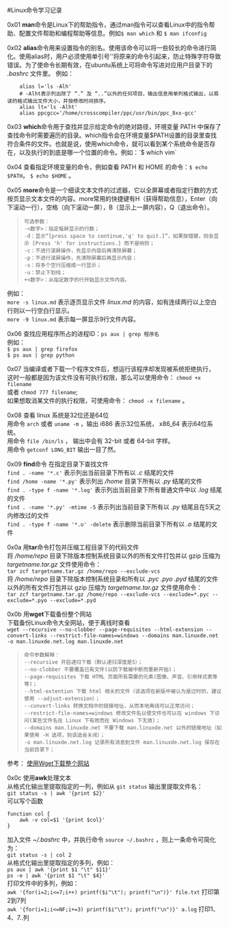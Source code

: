 #Linux命令学习记录

0x01 **man**命令是Linux下的帮助指令，通过man指令可以查看Linux中的指令帮助、配置文件帮助和编程帮助等信息。例如`$ man which` 和 `$ man ifconfig`

0x02 **alias**命令用来设置指令的别名。使用该命令可以将一些较长的命令进行简化。使用alias时，用户必须使用单引号''将原来的命令引起来，防止特殊字符导致错误。为了使命令长期有效，在ubuntu系统上可将命令写进对应用户目录下的 *.bashrc* 文件里。
例如：
```
    alias l='ls -Alh'  
    # -Alht表示列出除了 “.” 及 “..”以外的任何项目，输出信息用单列格式输出，以易读的格式输出文件大小，并按修改时间排序。
    alias lt='ls -Alht'  
    alias ppcgcc='/home/crosscompiler/ppc/usr/bin/ppc_8xx-gcc'
```

0x03 **which**命令用于查找并显示给定命令的绝对路径，环境变量 PATH 中保存了查找命令时需要遍历的目录。which指令会在环境变量$PATH设置的目录里查找符合条件的文件。也就是说，使用which命令，就可以看到某个系统命令是否存在，以及执行的到底是哪一个位置的命令。例如：`$ which vim`

0x04 查看指定环境变量的命令，例如查看 PATH 和 HOME 的命令：`$ echo $PATH`， `$ echo $HOME` 。

0x05 **more**命令是一个细读文本文件的过滤器，它以全屏幕或者指定行数的方式按页显示文本文件的内容。more常用的快捷键有H（获得帮助信息），Enter（向下滚动一行），空格（向下滚动一屏），B（显示上一屏内容），Q（退出命令）。

>     可选参数：
>     -<数字>：指定每屏显示的行数；
>     -d：显示“[press space to continue,'q' to quit.]”，如果按错键，则会显示 [Press 'h' for instructions.] 而不是响铃； 
>     -c：不进行滚屏操作，先显示内容后再清除屏幕； 
>     -p：不进行滚屏操作，先清除屏幕后再显示内容；
>     -s：将多个空行压缩成一行显示； 
>     -u：禁止下划线； 
>     +<数字>：从指定数字的行开始显示文件内容。
例如：  
`more -s linux.md` 表示逐页显示文件 *linux.md* 的内容，如有连续两行以上空白行则以一行空白行显示。  
`more -9 linux.md` 表示每一屏显示9行文件内容。

0x06 查找应用程序所占的进程ID：`ps aux | grep 程序名`  
例如：  
`$ ps aux | grep firefox`  
`$ ps aux | grep python`  

0x07 当编译或者下载一个程序文件后，想运行该程序却发现被系统拒绝执行，  
这时一般都是因为该文件没有可执行权限，那么可以使用命令： `chmod +x filename`  
或者 `chmod 777 filename`;  
如果想取消某文件的执行权限，可使用命令： `chmod -x filename` 。

0x08 查看 linux 系统是32位还是64位  
用命令 `arch` 或者 `uname -m` ，输出 i686 表示32位系统， x86_64 表示64位系统。  
用命令 `file /bin/ls` ， 输出中会有 32-bit 或者 64-bit 字样。  
用命令 `getconf LONG_BIT` 输出一目了然。

0x09 **find**命令 在指定目录下查找文件  
`find . -name '*.c'` 表示列出当前目录下所有以 *.c* 结尾的文件  
`find /home -name '*.py'` 表示列出 */home* 目录下所有以 *.py* 结尾的文件  
`find . -type f -name '*.log'` 表示列出当前目录下所有普通文件中以 *.log* 结尾的文件  
`find . -name '*.py' -mtime -5` 表示列出当前目录下所有以 *.py* 结尾且在5天之内修改过的文件  
`find . -type f -name '*.o' -delete` 表示删除当前目录下所有以 *.o* 结尾的文件

0x0a 用**tar**命令打包并压缩工程目录下的代码文件  
将 */home/repo* 目录下除版本控制系统目录以外的所有文件打包并以 gzip 压缩为 *targetname.tar.gz* 文件使用命令：  
`tar zcf targetname.tar.gz /home/repo --exclude-vcs`  
将 */home/repo* 目录下除版本控制系统目录和所有以 *.pyc* *.pyo* *.pyd* 结尾的文件  
以外的所有文件打包并以 gzip 压缩为 *targetname.tar.gz* 文件使用命令：  
`tar zcf targetname.tar.gz /home/repo --exclude-vcs --exclude=*.pyc --exclude=*.pyo --exclude=*.pyd`

0x0b 用**wget**下载备份整个网站  
下载备份Linux命令大全网站，便于离线时查看  
`wget --recursive --no-clobber --page-requisites --html-extension --convert-links --restrict-file-names=windows --domains man.linuxde.net -o man.linuxde.net.log man.linuxde.net `  
>     命令参数解释：
>     --recursive 开启递归下载（默认递归深度是5）；
>     --no-clobber 不要覆盖已有文件(以防下载被中断而重新开始)；
>     --page-requisites 下载 HTML 页面所有需要的元素(图像、声音、引用样式表等等)；
>     --html-extention 下载 html 相关的文件（该选项在新版中被认为是过时的，建议使用 --adjust-extension）；
>     --convert-links 转换文档中的链接地址，从而本地离线可以正常访问；
>     --restrict-file-names=windows 修改文件名以使文件也可以在 windows 下访问(某些文件名在 Linux 下有效而在 Windows 下无效)；
>     --domains man.linuxde.net 不要下载 man.linuxde.net 以外的链接地址（如果使用 -H 选项，则该选会关闭）；
>     -o man.linuxde.net.log 记录所有消息到文件 man.linuxde.net.log 保存在当前目录下；
参考： [使用Wget下载整个网站](http://lanbing510.info/2015/12/11/Wget.html)

0x0c 使用**awk**处理文本  
从格式化输出里提取指定的一列，例如从 `git status` 输出里提取文件名：  
`git status -s | awk '{print $2}'`  
可以写个函数  
```
function col {
	awk -v col=$1 '{print $col}'
}
```
加入文件 *~/.bashrc* 中，并执行命令 `source ~/.bashrc` ，则上一条命令可简化为：  
`git status -s | col 2`  
从格式化输出里提取指定的多列，例如：  
`ps aux | awk '{print $1 "\t" $11}'`  
`ps -e | awk '{print $1 "\t" $4}'`  
打印文件中的多列，例如：  
`awk '{for(i=2;i<=7;i++) printf($i"\t"); printf("\n")}' file.txt` 打印第2到7列  
`awk '{for(i=1;i<=NF;i+=3) printf($i"\t"); printf("\n")}' a.log` 打印1、4、7..列